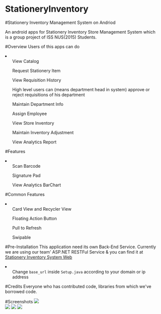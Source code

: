 # StationeryInventory

#Stationery Inventory Management System on Andriod

An android apps for Stationery Inventory Store Management System which is a group project of ISS NUS(2015) Students.

#Overview
Users of this apps can do
<li>
<ul>View Catalog</ul>
<ul>Request Stationery Item</ul>
<ul>View Requisition History</ul>
<ul>High level users can (means department head in system) approve or reject requisitions of his department</ul>
<ul>Maintain Department Info</ul>
<ul>Assign Employee</ul>
<ul>View Store Inventory</ul>
<ul>Maintain Inventory Adjustment</ul>
<ul>View Analytics Report</ul>
</li>

#Features
<li>
<ol>Scan Barcode</ol>
<ol>Signature Pad</ol>
<ol>View Analytics BarChart</ol>
</li>

#Common Features
<li>
<ol>Card View and Recycler View</ol>
<ol>Floating Action Button</ol>
<ol>Pull to Refresh</ol>
<ol>Swipable</ol>
</li>

#Pre-Installation
This application need its own Back-End Service.
Currently we are using our team' ASP.NET RESTFul Service & you can find it at <a href="https://github.com/a0134741/LogicUniversity_StationaryInventory">Stationery Inventory System Web</a>
<li>
<ul>Change <code>base_url</code> inside <code>Setup.java</code> according to your domain or ip address</ul>
</li>

#Credits
Everyone who has contributed code, libraries from which we've borrowed code.

#Screenshots
<img src="https://lh3.googleusercontent.com/uAGeKG29BYPQ3FUMrYuahxi_lYX3RQJLyED-AxtDHbR9-PXUVpbp_iDTGUEeTwT7M6ivU37d7yFmWhY=w2512-h1170-rw" />
<br />
<img src="https://lh5.googleusercontent.com/Fz7e6S3taw_r_Zjax81sm61RT9g8V7TBBJVWLC-cQi1JUW6llXTdRNsRHvPYIfu1Zg0GjFbCdg6FEp0=w2512-h1170-rw" />
<img src="https://lh3.googleusercontent.com/7uGmI9KKJJQCVY9mdfZgdyYWbLOemELLzF5jxBxA8p12RHr0_mXdU--P7NJTtXGAJs3pz0cfH92QRms=w2512-h1170-rw" />
<img src="https://lh6.googleusercontent.com/ueW0crh0LeCCuaATW5kNPoMPm1p0K9URed_C1EJEaEQExnYEnzsAHG3bJW-lh200QQlGsHdCVPXAU6I=w2512-h1170-rw" />
